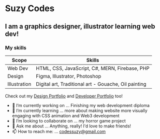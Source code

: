 # Suzy Codes
## I am a graphics designer, illustrator learning web dev! 

### My skills

| Scope | Skills |
| ------ | ------ |
| Web Dev | HTML, CSS, JavaScript, C#, MERN, Firebase, PHP |
| Design | Figma, Illustrator, Photoshop |
| Illustration | Digital art, Traditional art  - Gouache, Oil painting  |

Check out my [Design Portfolio](https://suzannadraws.myportfolio.com/) and [Developer Portfolio](https://www.suzycodes.dev/) too!



- 🔭 I’m currently working on ... Finishing my web development diploma
- 🌱 I’m currently learning ... more about making website more visually engaging with CSS animation and Web3 development
- 👯 I’m looking to collaborate on ... my horror game project
- 💬 Ask me about ... Anything, really! I'd love to make friends! 
- 📫 How to reach me: ... codessuzy@gmail.com
